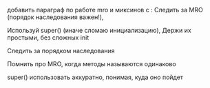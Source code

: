 добавить параграф по работе mro и миксинов с :
Следить за MRO (порядок наследования важен!),

Используй super() (иначе сломаю инициализацию),
Держи их простыми, без сложных init

Следить за порядком наследования

Помнить про MRO, когда методы называются одинаково

 super()  использовать аккуратно, понимая, куда оно пойдет 
